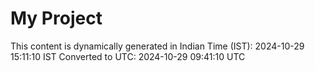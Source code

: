 # My Project

This content is dynamically generated in Indian Time (IST): 2024-10-29 15:11:10 IST
Converted to UTC: 2024-10-29 09:41:10 UTC
